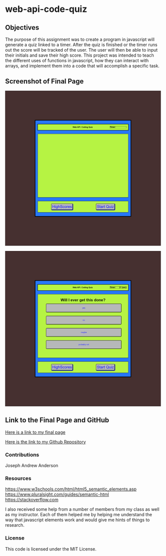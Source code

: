 # web-api-code-quiz

## Objectives

The purpose of this assignment was to create a program in javascript will generate a quiz linked to a timer. After the quiz is finished or the timer runs out the score will be tracked of the user. The user will then be able to input their initials and save their high score. This project was intended to teach the different uses of functions in javascript, how they can interact with arrays, and implement them into a code that will accomplish a specific task.

## Screenshot of Final Page

![Final Page Before Start](./assets/images/before-start.png)

![Final Page After Start](./assets/images/after-start.png)

## Link to the Final Page and GitHub

[Here is a link to my final page](https://jandrewanderson.github.io/generate.password/)

[Here is the link to my Github Repository](https://github.com/jandrewanderson/web-api-code-quiz)

### Contributions

Joseph Andrew Anderson

### Resources

https://www.w3schools.com/html/html5_semantic_elements.asp
https://www.pluralsight.com/guides/semantic-html
https://stackoverflow.com

I also received some help from a number of members from my class as well as my instructor. Each of them helped me by helping me understand the way that javascript elements work and would give me hints of things to research. 

### License

This code is licensed under the MIT License.